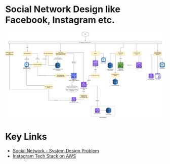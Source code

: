 # Social Network Design like Facebook, Instagram etc.

![](SocialNetworkDesignProblemHLD.png)

# Key Links
- [Social Network - System Design Problem](SocialNetworkDesignProblem.md)
- [Instagram Tech Stack on AWS](InstagramTechStack.md)


